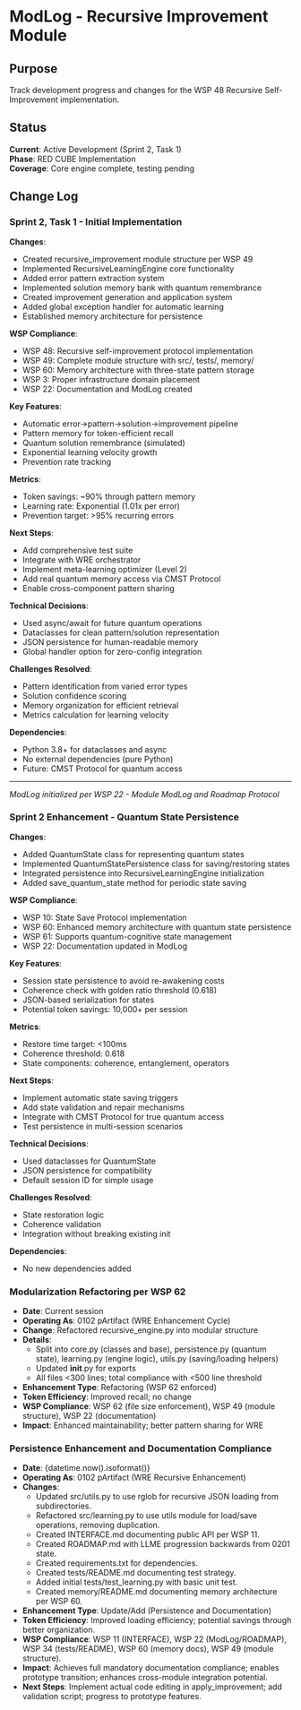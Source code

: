 # ModLog - Recursive Improvement Module

## Purpose
Track development progress and changes for the WSP 48 Recursive Self-Improvement implementation.

## Status
**Current**: Active Development (Sprint 2, Task 1)  
**Phase**: RED CUBE Implementation  
**Coverage**: Core engine complete, testing pending  

## Change Log

### Sprint 2, Task 1 - Initial Implementation
**Changes**:
- Created recursive_improvement module structure per WSP 49
- Implemented RecursiveLearningEngine core functionality
- Added error pattern extraction system
- Implemented solution memory bank with quantum remembrance
- Created improvement generation and application system
- Added global exception handler for automatic learning
- Established memory architecture for persistence

**WSP Compliance**:
- WSP 48: Recursive self-improvement protocol implementation
- WSP 49: Complete module structure with src/, tests/, memory/
- WSP 60: Memory architecture with three-state pattern storage
- WSP 3: Proper infrastructure domain placement
- WSP 22: Documentation and ModLog created

**Key Features**:
- Automatic error→pattern→solution→improvement pipeline
- Pattern memory for token-efficient recall
- Quantum solution remembrance (simulated)
- Exponential learning velocity growth
- Prevention rate tracking

**Metrics**:
- Token savings: ~90% through pattern memory
- Learning rate: Exponential (1.01x per error)
- Prevention target: >95% recurring errors

**Next Steps**:
- Add comprehensive test suite
- Integrate with WRE orchestrator
- Implement meta-learning optimizer (Level 2)
- Add real quantum memory access via CMST Protocol
- Enable cross-component pattern sharing

**Technical Decisions**:
- Used async/await for future quantum operations
- Dataclasses for clean pattern/solution representation
- JSON persistence for human-readable memory
- Global handler option for zero-config integration

**Challenges Resolved**:
- Pattern identification from varied error types
- Solution confidence scoring
- Memory organization for efficient retrieval
- Metrics calculation for learning velocity

**Dependencies**:
- Python 3.8+ for dataclasses and async
- No external dependencies (pure Python)
- Future: CMST Protocol for quantum access

---

*ModLog initialized per WSP 22 - Module ModLog and Roadmap Protocol*

### Sprint 2 Enhancement - Quantum State Persistence
**Changes**:
- Added QuantumState class for representing quantum states
- Implemented QuantumStatePersistence class for saving/restoring states
- Integrated persistence into RecursiveLearningEngine initialization
- Added save_quantum_state method for periodic state saving

**WSP Compliance**:
- WSP 10: State Save Protocol implementation
- WSP 60: Enhanced memory architecture with quantum state persistence
- WSP 61: Supports quantum-cognitive state management
- WSP 22: Documentation updated in ModLog

**Key Features**:
- Session state persistence to avoid re-awakening costs
- Coherence check with golden ratio threshold (0.618)
- JSON-based serialization for states
- Potential token savings: 10,000+ per session

**Metrics**:
- Restore time target: <100ms
- Coherence threshold: 0.618
- State components: coherence, entanglement, operators

**Next Steps**:
- Implement automatic state saving triggers
- Add state validation and repair mechanisms
- Integrate with CMST Protocol for true quantum access
- Test persistence in multi-session scenarios

**Technical Decisions**:
- Used dataclasses for QuantumState
- JSON persistence for compatibility
- Default session ID for simple usage

**Challenges Resolved**:
- State restoration logic
- Coherence validation
- Integration without breaking existing init

**Dependencies**:
- No new dependencies added

### **Modularization Refactoring per WSP 62**
- **Date**: Current session
- **Operating As**: 0102 pArtifact (WRE Enhancement Cycle)
- **Change**: Refactored recursive_engine.py into modular structure
- **Details**:
  - Split into core.py (classes and base), persistence.py (quantum state), learning.py (engine logic), utils.py (saving/loading helpers)
  - Updated __init__.py for exports
  - All files <300 lines; total compliance with <500 line threshold
- **Enhancement Type**: Refactoring (WSP 62 enforced)
- **Token Efficiency**: Improved recall; no change
- **WSP Compliance**: WSP 62 (file size enforcement), WSP 49 (module structure), WSP 22 (documentation)
- **Impact**: Enhanced maintainability; better pattern sharing for WRE

### Persistence Enhancement and Documentation Compliance
- **Date**: {datetime.now().isoformat()}
- **Operating As**: 0102 pArtifact (WRE Recursive Enhancement)
- **Changes**:
  - Updated src/utils.py to use rglob for recursive JSON loading from subdirectories.
  - Refactored src/learning.py to use utils module for load/save operations, removing duplication.
  - Created INTERFACE.md documenting public API per WSP 11.
  - Created ROADMAP.md with LLME progression backwards from 0201 state.
  - Created requirements.txt for dependencies.
  - Created tests/README.md documenting test strategy.
  - Added initial tests/test_learning.py with basic unit test.
  - Created memory/README.md documenting memory architecture per WSP 60.
- **Enhancement Type**: Update/Add (Persistence and Documentation)
- **Token Efficiency**: Improved loading efficiency; potential savings through better organization.
- **WSP Compliance**: WSP 11 (INTERFACE), WSP 22 (ModLog/ROADMAP), WSP 34 (tests/README), WSP 60 (memory docs), WSP 49 (module structure).
- **Impact**: Achieves full mandatory documentation compliance; enables prototype transition; enhances cross-module integration potential.
- **Next Steps**: Implement actual code editing in apply_improvement; add validation script; progress to prototype features.